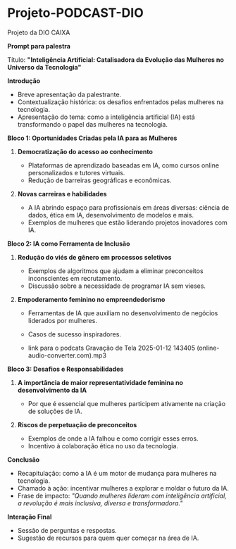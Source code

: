 # Projeto-PODCAST-DIO
Projeto da DIO CAIXA

**Prompt para palestra**  

Título: **"Inteligência Artificial: Catalisadora da Evolução das Mulheres no Universo da Tecnologia"**  

**Introdução**  
- Breve apresentação da palestrante.  
- Contextualização histórica: os desafios enfrentados pelas mulheres na tecnologia.  
- Apresentação do tema: como a inteligência artificial (IA) está transformando o papel das mulheres na tecnologia.  

**Bloco 1: Oportunidades Criadas pela IA para as Mulheres**  
1. **Democratização do acesso ao conhecimento**  
   - Plataformas de aprendizado baseadas em IA, como cursos online personalizados e tutores virtuais.  
   - Redução de barreiras geográficas e econômicas.  

2. **Novas carreiras e habilidades**  
   - A IA abrindo espaço para profissionais em áreas diversas: ciência de dados, ética em IA, desenvolvimento de modelos e mais.  
   - Exemplos de mulheres que estão liderando projetos inovadores com IA.  

**Bloco 2: IA como Ferramenta de Inclusão**  
1. **Redução do viés de gênero em processos seletivos**  
   - Exemplos de algoritmos que ajudam a eliminar preconceitos inconscientes em recrutamento.  
   - Discussão sobre a necessidade de programar IA sem vieses.  

2. **Empoderamento feminino no empreendedorismo**  
   - Ferramentas de IA que auxiliam no desenvolvimento de negócios liderados por mulheres.  
   - Casos de sucesso inspiradores.
  
   - link para o podcats Gravação de Tela 2025-01-12 143405 (online-audio-converter.com).mp3

**Bloco 3: Desafios e Responsabilidades**  
1. **A importância de maior representatividade feminina no desenvolvimento da IA**  
   - Por que é essencial que mulheres participem ativamente na criação de soluções de IA.  

2. **Riscos de perpetuação de preconceitos**  
   - Exemplos de onde a IA falhou e como corrigir esses erros.  
   - Incentivo à colaboração ética no uso da tecnologia.  

**Conclusão**  
- Recapitulação: como a IA é um motor de mudança para mulheres na tecnologia.  
- Chamado à ação: incentivar mulheres a explorar e moldar o futuro da IA.  
- Frase de impacto: *"Quando mulheres lideram com inteligência artificial, a revolução é mais inclusiva, diversa e transformadora."*  

**Interação Final**  
- Sessão de perguntas e respostas.  
- Sugestão de recursos para quem quer começar na área de IA.  
